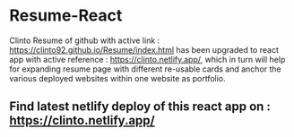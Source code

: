 # Resume-React
Clinto Resume of github with active link : https://clinto92.github.io/Resume/index.html has been upgraded to react app with active reference : https://clinto.netlify.app/, which in turn will help for expanding resume page with different re-usable cards and anchor the various deployed websites within one website as portfolio.
## Find latest netlify deploy of this react app on : https://clinto.netlify.app/
